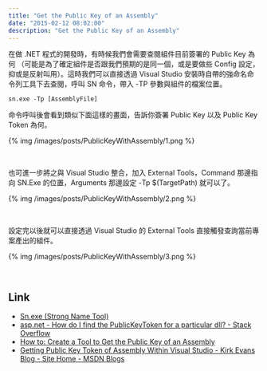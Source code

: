 ```yaml
---
title: "Get the Public Key of an Assembly"
date: "2015-02-12 08:02:00"
description: "Get the Public Key of an Assembly"
---
```



在做 .NET 程式的開發時，有時候我們會需要查閱組件目前簽署的 Public Key 為何 （可能是為了確定組件是否跟我們預期的是同一個，或是要做些 Config 設定，抑或是反射叫用）。這時我們可以直接透過 Visual Studio 安裝時自帶的強命名命令列工具下去查閱，呼叫 SN 命令，帶入 -TP 參數與組件的檔案位置。  

<!-- More -->

    sn.exe -Tp [AssemblyFile]


命令呼叫後會看到類似下面這樣的畫面，告訴你簽署 Public Key 以及 Public Key Token 為何。  

{% img /images/posts/PublicKeyWithAssembly/1.png %}

<br/>


也可進一步將之與 Visual Studio 整合，加入 External Tools，Command 那邊指向 SN.Exe 的位置，Arguments 那邊設定 -Tp $(TargetPath) 就可以了。  

{% img /images/posts/PublicKeyWithAssembly/2.png %}

<br/>


設定完以後就可以直接透過 Visual Studio 的 External Tools 直接觸發查詢當前專案產出的組件。  

{% img /images/posts/PublicKeyWithAssembly/3.png %}

<br/>


Link
----
* [Sn.exe (Strong Name Tool)](https://msdn.microsoft.com/en-us/library/vstudio/k5b5tt23%28v=vs.100%29.aspx)
* [asp.net - How do I find the PublicKeyToken for a particular dll? - Stack Overflow](http://stackoverflow.com/questions/1710935/how-do-i-find-the-publickeytoken-for-a-particular-dll)
* [How to: Create a Tool to Get the Public Key of an Assembly](http://msdn.microsoft.com/en-us/library/office/ee539398(v=office.14).aspx)
* [Getting Public Key Token of Assembly Within Visual Studio - Kirk Evans Blog - Site Home - MSDN Blogs](http://blogs.msdn.com/b/kaevans/archive/2008/06/18/getting-public-key-token-of-assembly-within-visual-studio.aspx)

